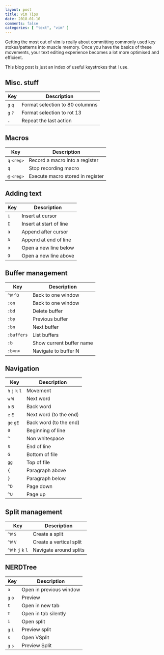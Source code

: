 ```yaml
---
layout: post
title: vim Tips
date: 2018-01-10
comments: false
categories: [ "text", "vim" ]
---
```


Getting the most out of [vim](http://www.vim.org/) is really about committing commonly used key stokes/patterns into muscle memory. Once you have the basics of these movements, your text editing experience becomes a lot more optimised and efficient.

This blog post is just an index of useful keystrokes that I use.

## Misc. stuff

| Key | Description |
|-----|-------------|
| `g` `q` | Format selection to 80 columnns |
| `g` `?` | Format selection to rot 13 |
| `.` | Repeat the last action |

## Macros 

| Key | Description |
|-----|-------------|
| `q` `<reg>` | Record a macro into a register |
| `q` | Stop recording macro |
| `@` `<reg>` | Execute macro stored in register |

## Adding text

| Key | Description |
|-----|-------------|
| `i` | Insert at cursor |
| `I` | Insert at start of line |
| `a` | Append after cursor |
| `A` | Append at end of line | 
| `o` | Open a new line below |
| `O` | Open a new line above |

## Buffer management

| Key | Description |
|-----|-------------|
| `^W` `^O` | Back to one window |
| `:on` | Back to one window |
| `:bd` | Delete buffer |
| `:bp` | Previous buffer |
| `:bn` | Next buffer |
| `:buffers` | List buffers |
| `:b` | Show current buffer name |
| `:b<n>` | Navigate to buffer N |

## Navigation

| Key | Description |
|-----|-------------|
| `h` `j` `k` `l` | Movement |
| `w` `W` | Next word |
| `b` `B` | Back word |
| `e` `E` | Next word (to the end) |
| `ge` `gE` | Back word (to the end) |
| `0` | Beginning of line |
| `^` | Non whitespace |
| `$` | End of line |
| `G` | Bottom of file |
| `gg` | Top of file |
| `{` | Paragraph above |
| `}` | Paragraph below |
| `^D` | Page down |
| `^U` | Page up |

## Split management 

| Key | Description |
|-----|-------------|
| `^W` `S` | Create a split |
| `^W` `V` | Create a vertical split |
| `^W` `h` `j` `k` `l` | Navigate around splits |

## NERDTree

| Key | Description |
|-----|-------------|
| `o` | Open in previous window |
| `g` `o` | Preview |
| `t` | Open in new tab |
| `T` | Open in tab silently |
| `i` | Open split |
| `g` `i` | Preview split |
| `s` | Open VSplit |
| `g` `s` | Preview Split |

